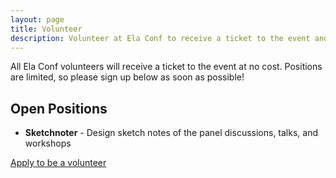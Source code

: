 ```yaml
---
layout: page
title: Volunteer
description: Volunteer at Ela Conf to receive a ticket to the event and help our community.
---
```


All Ela Conf volunteers will receive a ticket to the event at no cost. Positions are limited, so please sign up below as soon as possible!

## Open Positions

* **Sketchnoter** - Design sketch notes of the panel discussions, talks, and workshops

<a href="https://goo.gl/forms/pyZRa0eabDoIhzJi1" class="button">Apply to be a volunteer</a>
